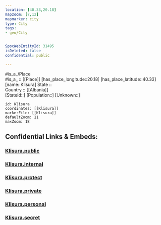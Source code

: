 ```yaml
---
location: [40.33,20.18] 
mapzoom: [7,12] 
mapmarker: city 
type: City
tags:
- geo/City


SpocWebEntityId: 31495
isDeleted: false
confidential: public

---
```

#is_a_/Place  
#is_a_ :: [[Place]] 
[has_place_longitude::20.18] 
[has_place_latitude::40.33] 
[name::Klisura] 
State ::  
Country :: [[Albania]]  
[StateId::] 
[Population::] 
[Unknown::] 


```leaflet
id: Klisura
coordinates: [[Klisura]] 
markerFile: [[Klisura]] 
defaultZoom: 11 
maxZoom: 18
```


## Confidential Links & Embeds: 

### [Klisura.public](/_public/\Earth\Continent\Europe\Europe~South\Albania\Counties~Albania\Gjirokastër\CityKlisura.public.md) 

### [Klisura.internal](/_internal/\Earth\Continent\Europe\Europe~South\Albania\Counties~Albania\Gjirokastër\CityKlisura.internal.md) 

### [Klisura.protect](/_protect/\Earth\Continent\Europe\Europe~South\Albania\Counties~Albania\Gjirokastër\CityKlisura.protect.md) 

### [Klisura.private](/_private/\Earth\Continent\Europe\Europe~South\Albania\Counties~Albania\Gjirokastër\CityKlisura.private.md) 

### [Klisura.personal](/_personal/\Earth\Continent\Europe\Europe~South\Albania\Counties~Albania\Gjirokastër\CityKlisura.personal.md) 

### [Klisura.secret](/_secret/\Earth\Continent\Europe\Europe~South\Albania\Counties~Albania\Gjirokastër\CityKlisura.secret.md)

